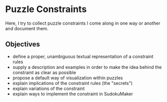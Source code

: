 # Puzzle Constraints
Here, I try to collect puzzle constraints I come along in one way or another and document them.

## Objectives
* define a proper, unambiguous textual representation of a constraint rules
* supply a description and examples in order to make the idea behind the constraint as clear as possible
* propose a default way of visualization within puzzles
* explain implications of the constraint rules (the "secrets")
* explain variations of the constraint
* explain ways to implement the constraint in SudokuMaker
